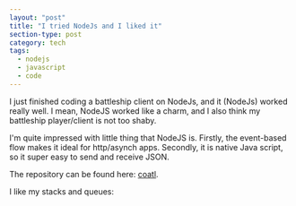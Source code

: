 ```yaml
---
layout: "post"
title: "I tried NodeJs and I liked it"
section-type: post
category: tech
tags: 
  - nodejs
  - javascript
  - code
---
```


I just finished coding a battleship client on NodeJs, and it (NodeJs) worked really well. I mean, NodeJS worked like a charm, and I also think my battleship player/client is not too shaby.

I'm quite impressed with little thing that NodeJS is. Firstly, the event-based flow makes it ideal for http/asynch apps. Secondly, it is native Java script, so it super easy to send and receive JSON.

The repository can be found here: [coatl](https://github.com/portenez/coatl).

I like my stacks and queues:
<script src="https://gist.github.com/portenez/2492f559d7ee177740b0.js"></script>

